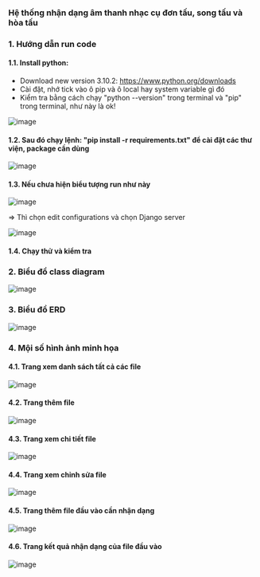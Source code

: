 
### Hệ thống nhận dạng âm thanh nhạc cụ đơn tấu, song tấu và hòa tấu

### 1. Hướng dẫn run code
#### 1.1. Install python:
- Download new version 3.10.2: https://www.python.org/downloads
- Cài đặt, nhớ tick vào ô pip và ô local hay system variable gì đó
- Kiểm tra bằng cách chạy "python --version" trong terminal và "pip" trong terminal, như này là ok!

![image](https://user-images.githubusercontent.com/79781308/174443886-d7719c17-7a19-46f2-a462-8a6bfbc7a78e.png)

#### 1.2. Sau đó chạy lệnh: "pip install -r requirements.txt" để cài đặt các thư viện, package cần dùng

![image](https://user-images.githubusercontent.com/79781308/174443934-a141e0bf-0fc8-4e15-b4ee-d98706964507.png)

#### 1.3. Nếu chưa hiện biểu tượng run như này

![image](https://user-images.githubusercontent.com/79781308/174443973-2b88aaf7-061f-4e6b-b858-09b36c94e0c5.png)

=> Thì chọn edit configurations và chọn Django server

![image](https://user-images.githubusercontent.com/79781308/174443981-b4111f62-97d5-494e-bfc2-3441d8df1899.png)

#### 1.4. Chạy thử và kiểm tra


### 2. Biểu đồ class diagram
![image](https://user-images.githubusercontent.com/79781308/175527343-0c9b1051-7e47-441c-b513-b5512f6ea5db.png)

### 3. Biểu đồ ERD
![image](https://user-images.githubusercontent.com/79781308/175527418-29e1edb0-3ba6-46f8-b068-e0a2c3ee1a12.png)

### 4. Mội số hình ảnh minh họa
#### 4.1. Trang xem danh sách tất cả các file
![image](https://user-images.githubusercontent.com/79781308/175528127-8f6327dd-9b5e-4d43-96ee-3a298593a0c9.png)

#### 4.2. Trang thêm file 
![image](https://user-images.githubusercontent.com/79781308/175528517-4f24d7d1-69fe-4933-baab-53410f08637c.png)

#### 4.3. Trang xem chi tiết file
![image](https://user-images.githubusercontent.com/79781308/175528641-c4adc02e-a7fa-429c-862c-97941c5a394a.png)

#### 4.4. Trang xem chỉnh sửa file
![image](https://user-images.githubusercontent.com/79781308/175528708-1c1459a1-159a-44e7-9c43-d239b511d239.png)

#### 4.5. Trang thêm file đầu vào cần nhận dạng
![image](https://user-images.githubusercontent.com/79781308/175528879-a5428fd1-858b-4189-a727-1f099d5c1ba1.png)

#### 4.6. Trang kết quả nhận dạng của file đầu vào
![image](https://user-images.githubusercontent.com/79781308/175529080-81b4bcb2-ec52-4923-a382-a982dacf0520.png)
